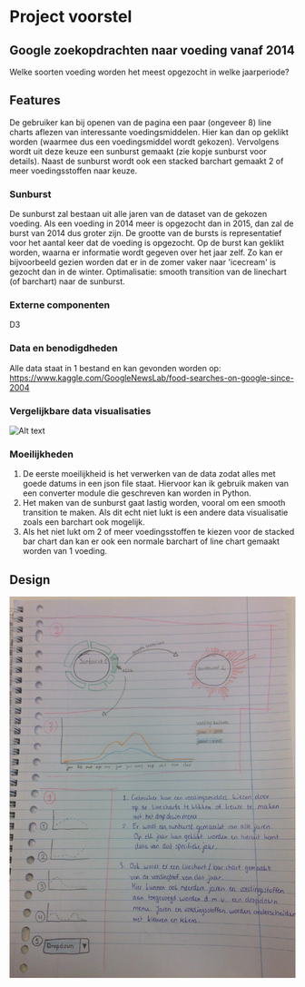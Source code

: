 # Project voorstel

## Google zoekopdrachten naar voeding vanaf 2014

Welke soorten voeding worden het meest opgezocht in welke jaarperiode?

## Features
De gebruiker kan bij openen van de pagina een paar (ongeveer 8) line charts aflezen van interessante voedingsmiddelen. Hier kan dan op geklikt worden (waarmee dus een voedingsmiddel wordt gekozen). Vervolgens wordt uit deze keuze een sunburst gemaakt (zie kopje sunburst voor details). Naast de sunburst wordt ook een stacked barchart gemaakt 2 of meer voedingsstoffen naar keuze.


### Sunburst
De sunburst zal bestaan uit alle jaren van de dataset van de gekozen voeding. Als een voeding in 2014 meer is opgezocht dan in 2015, dan zal de burst van 2014 dus groter zijn. De grootte van de bursts is representatief voor het aantal keer dat de voeding is opgezocht. Op de burst kan geklikt worden, waarna er informatie wordt gegeven over het jaar zelf. Zo kan er bijvoorbeeld gezien worden dat er in de zomer vaker naar 'icecream' is gezocht dan in de winter.
Optimalisatie: smooth transition van de linechart (of barchart) naar de sunburst.

### Externe componenten
D3

### Data en benodigdheden
Alle data staat in 1 bestand en kan gevonden worden op:
https://www.kaggle.com/GoogleNewsLab/food-searches-on-google-since-2004

### Vergelijkbare data visualisaties
![Alt text](https://www.bakemag.com/ext/resources/images/r/h/y/t/h/d/o/o/o/f/2016/RhythmofFood.jpg)

### Moeilijkheden
1. De eerste moeilijkheid is het verwerken van de data zodat alles met goede datums in een json file staat. Hiervoor kan ik gebruik maken van een converter module die geschreven kan worden in Python.
2. Het maken van de sunburst gaat lastig worden, vooral om een smooth transition te maken. Als dit echt niet lukt is een andere data visualisatie zoals een barchart ook mogelijk.
3. Als het niet lukt om 2 of meer voedingsstoffen te kiezen voor de stacked bar chart dan kan er ook een normale barchart of line chart gemaakt worden van 1 voeding.

## Design
![Alt text](doc/design.jpeg)
